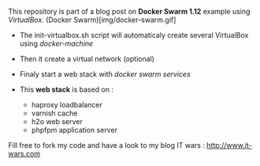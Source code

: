 This repository is part of a blog post on **Docker Swarm 1.12** example using *VirtualBox*.
(Docker Swarm)[img/docker-swarm.gif]
- The init-virtualbox.sh script will automaticaly create several VirtualBox using *docker-machine*
- Then it create a virtual network (optional)
- Finaly start a web stack with *docker swarm services*
- This **web stack** is based on :

   - haproxy loadbalancer
   - varnish cache
   - h2o web server
   - phpfpm application server

Fill free to fork my code and have a look to my blog IT wars : http://www.it-wars.com
